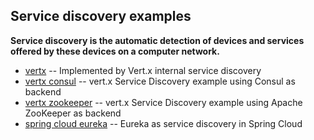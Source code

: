 ## Service discovery examples 

**Service discovery is the automatic detection of devices and services offered by these devices on a computer network.**

- [vertx](vertx-core/) -- Implemented by Vert.x internal service discovery
- [vertx consul](vertx-consul/) -- vert.x Service Discovery example using Consul as backend
- [vertx zookeeper](vertx-zk/) -- vert.x Service Discovery example using Apache ZooKeeper as backend
- [spring cloud eureka](spring-boot-eureka/) -- Eureka as service discovery in Spring Cloud
